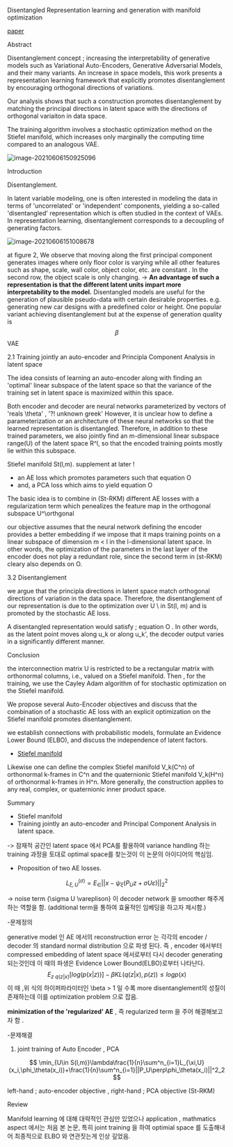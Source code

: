 Disentangled Representation learning and generation with manifold optimization

[paper](https://arxiv.org/abs/2006.07046)

Abstract

Disentanglement concept ; increasing the interpretability of generative models such as Variational Auto-Encoders, Generative Adversarial Models, and their many variants. An increase in space models, this work presents a representation learning framework that explicitly promotes disentanglement by encouraging orthogonal directions of variations.



Our analysis shows that such a construction promotes disentanglement by matching the principal directions in latent space with the directions of orthogonal variaiton in data space.

The training algorithm involves a stochastic optimization method on the Stiefel manifold, which increases only marginally the computing time compared to an analogous VAE.

![image-20210606150925096](C:\Users\user\AppData\Roaming\Typora\typora-user-images\image-20210606150925096.png)



Introduction

Disentanglement. 

In latent variable modeling, one is often interested in modeling the data in terms of 'uncorrelated' or 'independent' components, yielding a so-called 'disentangled' representation which is often studied in the context of VAEs. In representation learning, disentanglement corresponds to a decoupling of generating factors.

![image-20210606151008678](C:\Users\user\AppData\Roaming\Typora\typora-user-images\image-20210606151008678.png)

at figure 2,  We observe that moving along the first principal component generates images where only floor color is varying while all other features such as shape, scale, wall color, object color, etc. are constant . In the second row, the object scale is only changing. -> **An advantage of such a representation is that the different latent units impart more interpretability to the model.** Disentangled models are useful for the generation of plausible pseudo-data with certain desirable properties. e.g. generating new car designs with a predefined color or height. One popular variant achieving disentanglement but at the expense of generation quality is $$\beta$$VAE





2.1 Training jointly an auto-encoder and Principla Component Analysis in latent space

The idea consists of learning an auto-encoder along with finding an 'optimal' linear subspace of the latent space so that the variance of the training set in latent space is maximized within this space.

Both encoder and decoder are neural networks parameterized by vectors of 'reals \theta' , '?! unknown greek' However, it is unclear how to define a parameterization or an architecture of these neural networks so that the learned representation is disentangled. Therefore, in addition to these trained parameters, we also jointly find an m-dimensional linear subspace range(U) of the latent space R^l, so that the encoded training points mostly lie within this subspace.

Stiefel manifold St(l,m). supplement at later ! 

- an AE loss which promotes parameters such that equation O
- and, a PCA loss which aims to yield equation O

The basic idea is to combine in (St-RKM) different AE losses with a regularization term which penealizes the feature map in the orthogonal subspace U^\orthgonal 

our objective assumes that the neural network defining the encoder provides a better embedding if we impose that it maps training points on a linear subspace of dimension m < l in the l-dimensional latent space. In other words, the optimization of the parameters in the last layer of the encoder does not play a redundant role, since the second term in (st-RKM) cleary also depends on O.

3.2 Disentanglement

we argue that the principla directions in latent space match orthogonal directions of variation in the data space. Therefore, the disentanglement of our representation is due to the optimization over U \ in St(l, m) and is promoted by the stochastic AE loss. 

A disentangled representation would satisfy ; equation O . In other words, as the latent point moves along u_k or along u_k', the decoder output varies in a significantly different manner.

Conclusion

the interconnection matrix U is restricted to be a rectangular matrix with orthonormal columns, i.e., valued on a Stiefel manifold. Then , for the training, we use the Cayley Adam algorithm of for stochastic optimization on the Stiefel manifold. 

We propose several Auto-Encoder objectives and discuss that the combination of a stochastic AE loss with an explicit optimization on the Stiefel manifold promotes disentanglement.

we establish connections with probabilistic models, formulate an Evidence Lower Bound (ELBO), and discuss the independence of latent factors.

* [Stiefel manifold](https://en.wikipedia.org/wiki/Stiefel_manifold) 

Likewise one can define the complex Stiefel manifold V_k(C^n) of orthonormal k-frames in C^n and the quaternionic Stiefel manifold V_k(H^n) of orthonormal k-frames in H^n. More generally, the construction applies to any real, complex, or quaternionic inner product space.



Summary

- Stiefel manifold
- Training jointly an auto-encoder and Principal Component Analysis in latent space.

-> 잠재적 공간인 latent space 에서 PCA를 활용하여 variance handling 하는 training 과정을 토대로 optimal space를 찾는것이 이 논문의 아이디어의 핵심임.

- Proposition of two AE losses.

$$
L^{(\sigma)}_{\xi,U} = E_{\in}||x-\psi_{\xi}(P_Uz+\sigma U\varepsilon)||_2^2
$$

-> noise term {\sigma U \vareplison} 이 decoder network 을 smoother 해주게 하는 역할을 함. (additional term을 통하여 효율적인 임베딩을 하고자 제시함.)

-문제정의 

generative model 인 AE 에서의 reconstruction error 는 각각의 encoder / decoder 의 standard normal distribution 으로 파생 된다. 즉 , encoder 에서부터 compressed embedding of latent space 에서로부터 다시 decoder generating 되는것인데 이 때의 파생은 Evidence Lower Bound(ELBO)로부터 나타난다. 
$$
E_{z~q(z|x)}[log(p(x|z))]-\beta KL(q(z|x),p(z)) \leq logp(x)
$$
이 때 ,위 식의 하이퍼파라미터인  \beta > 1 일 수록 more disentanglement의 성질이 존재하는데 이를 optimization problem 으로 잡음.

**minimization of the 'regularized' AE** , 즉 regularized term 을 주어 해결해보고자 함 . 

-문제해결

1. joint training of Auto Encoder , PCA

$$
\min_{U\in S(l,m)}\lambda\frac{1}{n}\sum^n_{i=1}L_{\xi,U}(x_i,\phi_\theta(x_i))+\frac{1}{n}\sum^n_{i=1}||P_U\perp\phi_\theta(x_i)||^2_2
$$

left-hand ; auto-encoder objective , right-hand ; PCA objective (St-RKM)



Review 


Manifold learning 에 대해 대략적인 관심만 있었으나 application , mathmatics aspect 에서는 처음 본 논문, 특히 joint training 을 하여 optimial space 를 도출해내어 최종적으로 ELBO 와 연관짓는게 인상 깊었음. 


















